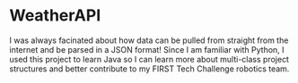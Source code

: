 # WeatherAPI
I was always facinated about how data can be pulled from straight from the internet and be parsed in a JSON format! Since I am familiar with Python, I used this project to learn Java so I can learn more about multi-class project structures and better contribute to my FIRST Tech Challenge robotics team.
